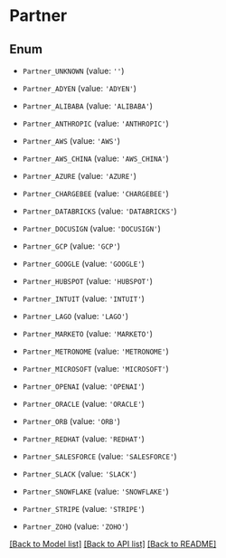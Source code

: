 # Partner


## Enum

* `Partner_UNKNOWN` (value: `''`)

* `Partner_ADYEN` (value: `'ADYEN'`)

* `Partner_ALIBABA` (value: `'ALIBABA'`)

* `Partner_ANTHROPIC` (value: `'ANTHROPIC'`)

* `Partner_AWS` (value: `'AWS'`)

* `Partner_AWS_CHINA` (value: `'AWS_CHINA'`)

* `Partner_AZURE` (value: `'AZURE'`)

* `Partner_CHARGEBEE` (value: `'CHARGEBEE'`)

* `Partner_DATABRICKS` (value: `'DATABRICKS'`)

* `Partner_DOCUSIGN` (value: `'DOCUSIGN'`)

* `Partner_GCP` (value: `'GCP'`)

* `Partner_GOOGLE` (value: `'GOOGLE'`)

* `Partner_HUBSPOT` (value: `'HUBSPOT'`)

* `Partner_INTUIT` (value: `'INTUIT'`)

* `Partner_LAGO` (value: `'LAGO'`)

* `Partner_MARKETO` (value: `'MARKETO'`)

* `Partner_METRONOME` (value: `'METRONOME'`)

* `Partner_MICROSOFT` (value: `'MICROSOFT'`)

* `Partner_OPENAI` (value: `'OPENAI'`)

* `Partner_ORACLE` (value: `'ORACLE'`)

* `Partner_ORB` (value: `'ORB'`)

* `Partner_REDHAT` (value: `'REDHAT'`)

* `Partner_SALESFORCE` (value: `'SALESFORCE'`)

* `Partner_SLACK` (value: `'SLACK'`)

* `Partner_SNOWFLAKE` (value: `'SNOWFLAKE'`)

* `Partner_STRIPE` (value: `'STRIPE'`)

* `Partner_ZOHO` (value: `'ZOHO'`)

[[Back to Model list]](../README.md#documentation-for-models) [[Back to API list]](../README.md#documentation-for-api-endpoints) [[Back to README]](../README.md)


